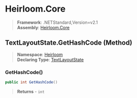 # Heirloom.Core

> **Framework**: .NETStandard,Version=v2.1  
> **Assembly**: [Heirloom.Core][0]

## TextLayoutState.GetHashCode (Method)

> **Namespace**: [Heirloom][0]  
> **Declaring Type**: [TextLayoutState][1]

### GetHashCode()

```cs
public int GetHashCode()
```

> **Returns** - `int`

[0]: ../../../Heirloom.Core.md
[1]: ../TextLayoutState.md
